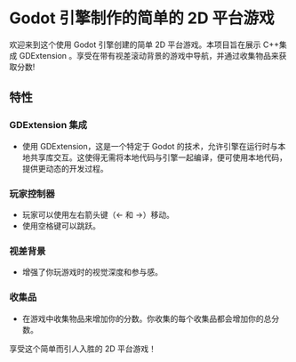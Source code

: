 # Godot 引擎制作的简单的 2D 平台游戏

欢迎来到这个使用 Godot 引擎创建的简单 2D 平台游戏。本项目旨在展示 C++集成 GDExtension 。享受在带有视差滚动背景的游戏中导航，并通过收集物品来获取分数!

## 特性

### GDExtension 集成

- 使用 GDExtension，这是一个特定于 Godot 的技术，允许引擎在运行时与本地共享库交互。这使得无需将本地代码与引擎一起编译，便可使用本地代码，提供更动态的开发过程。

### 玩家控制器

- 玩家可以使用左右箭头键（← 和 →）移动。
- 使用空格键可以跳跃。

### 视差背景

- 增强了你玩游戏时的视觉深度和参与感。

### 收集品

- 在游戏中收集物品来增加你的分数。你收集的每个收集品都会增加你的总分数。

享受这个简单而引人入胜的 2D 平台游戏！
